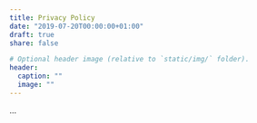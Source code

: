 ```yaml
---
title: Privacy Policy
date: "2019-07-20T00:00:00+01:00"
draft: true
share: false

# Optional header image (relative to `static/img/` folder).
header:
  caption: ""
  image: ""
---
```


...
